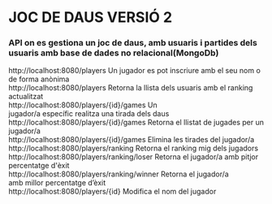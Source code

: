 # JOC DE DAUS VERSIÓ 2


### API on es gestiona un joc de daus, amb usuaris i partides dels usuaris amb base de dades no relacional(MongoDb)


http://localhost:8080/players                   Un jugador es pot inscriure amb el seu nom o de forma anònima<br>
http://localhost:8080/players  Retorna la llista dels usuaris amb el ranking actualitzat<br>
http://localhost:8080/players/{id}/games  Un jugador/a específic realitza una tirada dels daus<br>
http://localhost:8080/players/{id}/games  Retorna el llistat de jugades per un jugador/a<br>
http://localhost:8080/players/{id}/games  Elimina les tirades del jugador/a<br>
http://localhost:8080/players/ranking     Retorna el ranking mig dels jugadors<br>
http://localhost:8080/players/ranking/loser Retorna el jugador/a amb pitjor percentatge d'èxit<br>
http://localhost:8080/players/ranking/winner Retorna el jugador/a  amb millor percentatge d’èxit<br>
http://localhost:8080/players/{id} Modifica el nom del jugador<br>
